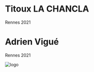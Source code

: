 # Titoux LA CHANCLA
Rennes 2021 

# Adrien Vigué
Rennes 2021 

![logo](https://intranet.univ-rennes2.fr/sites/default/files/resize/UHB/SERVICE-COMMUNICATION/logor2-noir-150x147.png)

